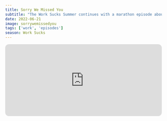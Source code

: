 ```yaml
---
title: Sorry We Missed You
subtitle: "The Work Sucks Summer continues with a marathon episode about Ken Loach's Sorry We Missed You. The movie is sad enough, so we figured we might as well just get everything off our chests this week. The Gig Economy, 'Independent Contractors,' and recognizing truly dangerous jobs are a sampling of the topics we touch on. It's still funny sometimes, we promise."
date: 2022-06-21
image: sorrywemissedyou
tags: ['work', 'episodes']
season: Work Sucks
---
```

<iframe style="border-radius:12px" src="https://open.spotify.com/embed/episode/2wBvfKHVhnkCZcYHBbbnv3?utm_source=generator" width="100%" height="232" frameBorder="0" allowfullscreen="" allow="autoplay; clipboard-write; encrypted-media; fullscreen; picture-in-picture"></iframe>